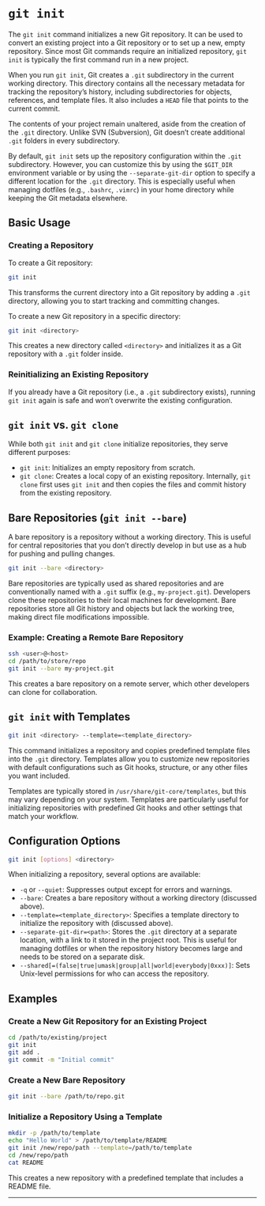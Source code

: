 # `git init`

The `git init` command initializes a new Git repository. It can be used to convert an existing project into a Git repository or to set up a new, empty repository. Since most Git commands require an initialized repository, `git init` is typically the first command run in a new project.

When you run `git init`, Git creates a `.git` subdirectory in the current working directory. This directory contains all the necessary metadata for tracking the repository’s history, including subdirectories for objects, references, and template files. It also includes a `HEAD` file that points to the current commit.

The contents of your project remain unaltered, aside from the creation of the `.git` directory. Unlike SVN (Subversion), Git doesn’t create additional `.git` folders in every subdirectory.

By default, `git init` sets up the repository configuration within the `.git` subdirectory. However, you can customize this by using the `$GIT_DIR` environment variable or by using the `--separate-git-dir` option to specify a different location for the `.git` directory. This is especially useful when managing dotfiles (e.g., `.bashrc`, `.vimrc`) in your home directory while keeping the Git metadata elsewhere.

## Basic Usage

### Creating a Repository

To create a Git repository:

```bash
git init
```

This transforms the current directory into a Git repository by adding a `.git` directory, allowing you to start tracking and committing changes.

To create a new Git repository in a specific directory:

```bash
git init <directory>
```

This creates a new directory called `<directory>` and initializes it as a Git repository with a `.git` folder inside.

### Reinitializing an Existing Repository

If you already have a Git repository (i.e., a `.git` subdirectory exists), running `git init` again is safe and won’t overwrite the existing configuration. 

## `git init` vs. `git clone`

While both `git init` and `git clone` initialize repositories, they serve different purposes:

- `git init`: Initializes an empty repository from scratch.
- `git clone`: Creates a local copy of an existing repository. Internally, `git clone` first uses `git init` and then copies the files and commit history from the existing repository.

## Bare Repositories (`git init --bare`)

A bare repository is a repository without a working directory. This is useful for central repositories that you don’t directly develop in but use as a hub for pushing and pulling changes.

```bash
git init --bare <directory>
```

Bare repositories are typically used as shared repositories and are conventionally named with a `.git` suffix (e.g., `my-project.git`). Developers clone these repositories to their local machines for development. Bare repositories store all Git history and objects but lack the working tree, making direct file modifications impossible.

### Example: Creating a Remote Bare Repository

```bash
ssh <user>@<host>
cd /path/to/store/repo
git init --bare my-project.git
```

This creates a bare repository on a remote server, which other developers can clone for collaboration.

## `git init` with Templates

```bash
git init <directory> --template=<template_directory>
```

This command initializes a repository and copies predefined template files into the `.git` directory. Templates allow you to customize new repositories with default configurations such as Git hooks, structure, or any other files you want included.

Templates are typically stored in `/usr/share/git-core/templates`, but this may vary depending on your system. Templates are particularly useful for initializing repositories with predefined Git hooks and other settings that match your workflow.

## Configuration Options

```bash
git init [options] <directory>
```

When initializing a repository, several options are available:

- `-q` or `--quiet`: Suppresses output except for errors and warnings.
- `--bare`: Creates a bare repository without a working directory (discussed above).
- `--template=<template_directory>`: Specifies a template directory to initialize the repository with (discussed above).
- `--separate-git-dir=<path>`: Stores the `.git` directory at a separate location, with a link to it stored in the project root. This is useful for managing dotfiles or when the repository history becomes large and needs to be stored on a separate disk.
- `--shared[=(false|true|umask|group|all|world|everybody|0xxx)]`: Sets Unix-level permissions for who can access the repository.

## Examples

### Create a New Git Repository for an Existing Project

```bash
cd /path/to/existing/project
git init
git add .
git commit -m "Initial commit"
```

### Create a New Bare Repository

```bash
git init --bare /path/to/repo.git
```

### Initialize a Repository Using a Template

```bash
mkdir -p /path/to/template
echo "Hello World" > /path/to/template/README
git init /new/repo/path --template=/path/to/template
cd /new/repo/path
cat README
```

This creates a new repository with a predefined template that includes a README file.

---
